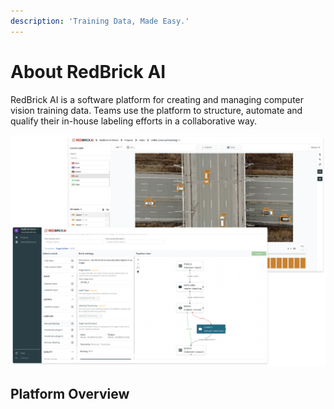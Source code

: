```yaml
---
description: 'Training Data, Made Easy.'
---
```


# About RedBrick AI

RedBrick AI is a software platform for creating and managing computer vision training data. Teams use the platform to structure, automate and qualify their in-house labeling efforts in a collaborative way. 

![](.gitbook/assets/group-1-2x.png)

## Platform Overview





